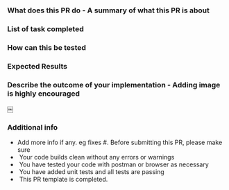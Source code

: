 ### What does this PR do - A summary of what this PR is about



### List of task completed



### How can this be tested



### Expected Results


### Describe the outcome of your implementation - Adding image is highly encouraged

￼

### Additional info
* Add more info if any. eg fixes #.
Before submitting this PR, please make sure
*  Your code builds clean without any errors or warnings
*  You have tested your code with postman or browser as necessary
*  You have added unit tests and all tests are passing
*  This PR template is completed.
